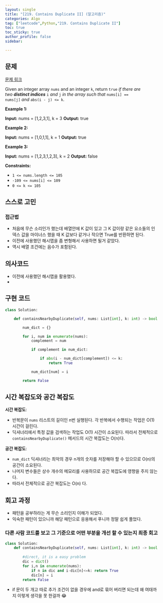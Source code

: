 ```yaml
---
layout: single
title: "[219. Contains Duplicate II] (알고리즘)"
categories: Algo
tag: ["leetcode",Python,"219. Contains Duplicate II"]
toc: true
toc_sticky: true
author_profile: false
sidebar:

---
```

## 문제

[문제 링크](https://leetcode.com/problems/contains-duplicate-ii/?envType=study-plan-v2&envId=top-interview-150)

Given an integer array `nums` and an integer `k`, return `true` _if there are two **distinct indices**_ `i` _and_ `j` _in the array such that_ `nums[i] == nums[j]` _and_ `abs(i - j) <= k`.

**Example 1:**

**Input:** nums = [1,2,3,1], k = 3
**Output:** true

**Example 2:**

**Input:** nums = [1,0,1,1], k = 1
**Output:** true

**Example 3:**

**Input:** nums = [1,2,3,1,2,3], k = 2
**Output:** false

**Constraints:**

- `1 <= nums.length <= 105`
- `-109 <= nums[i] <= 109`
- `0 <= k <= 105`
## 스스로 고민

### 접근법

- 처음에 무슨 소리인가 했는데 배열안에 K 값이 있고 그 K 값이랑 같은 요소들의 인덱스 값을 마이너스 했을 때 K 값보다 같거나 작으면 True를 반환하면 된다.
- 이전에 사용했던 해시맵을 좀 변형해서 사용하면 될거 같았다.
- 역시 배열 조건에는 음수가 포함된다.

## 의사코드

- 이전에 사용했던 해시맵을 활용했다.
- 

## 구현 코드

```python
class Solution:

    def containsNearbyDuplicate(self, nums: List[int], k: int) -> bool:

        num_dict = {}

        for i, num in enumerate(nums):
            complement = num

            if complement in num_dict:

                if abs(i - num_dict[complement]) <= k:
                    return True

            num_dict[num] = i

        return False
```

## 시간 복잡도와 공간 복잡도

**시간 복잡도**:

- 반복문이 `nums` 리스트의 길이인 n번 실행된다. 각 반복에서 수행되는 작업은 O(1) 시간이 걸린다.
- 딕셔너리에서 특정 값을 검색하는 작업도 O(1) 시간이 소요된다. 따라서 전체적으로 `containsNearbyDuplicate()` 메서드의 시간 복잡도는 O(n)다.

**공간 복잡도**:

- `num_dict` 딕셔너리는 최악의 경우 n개의 숫자를 저장해야 할 수 있으므로 O(n)의 공간이 소요된다.
- 나머지 변수들은 상수 개수의 메모리를 사용하므로 공간 복잡도에 영향을 주지 않는다.
- 따라서 전체적으로 공간 복잡도는 O(n) 다.

## 회고 과정

- 패턴을 공부하라는 게 무슨 소리인지 이해가 되었다.
- 익숙한 패턴이 있으니까 해당 패턴으로 응용해서 푸니까 정말 쉽게 풀었다.

### 다른 사람 코드를 보고 그 기준으로 어떤 부분을 개선 할 수 있는지 최종 회고

```python
class Solution:
    def containsNearbyDuplicate(self, nums: List[int], k: int) -> bool:
        
        #direct, it is a easy problem
        dic = dict()
        for i,n in enumerate(nums):
            if n in dic and i-dic[n]<=k: return True
            dic[n] = i
        return False
```

- if 문이 두 개고 따로 추가 조건이 없을 경우에 and로 묶어 버리면 되는데 왜 여태까지 이렇게 생각을 못 한걸까 😂